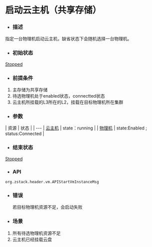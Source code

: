 # 启动云主机（共享存储）

* ### 描述

 指定一台物理机启动云主机，缺省状态下会随机选择一台物理机。

* ### 初始状态

 [Stopped](/Unit/VM/status.md)

* ### 前提条件

 1. 主存储为共享存储
 2. 待选物理机处于enabled状态，connectted状态
 3. 云主机所挂载的L3所在的L2，挂载在目标物理机所在集群

* ### 参数

 | 资源 | 状态 |
 | ---
 | [云主机](/Unit/VM/README.md) | state：running | 
 | [物理机](/Unit/Host/README.md) | state:Enabled ; status:Connected |


* ### 结束状态

 [Stopped](/Unit/VM/status.md)

* ### API
`org.zstack.header.vm.APIStartVmInstanceMsg`

* ### 错误

  若目标物理机资源不足，会启动失败

* ### 场景
 1. 所有待选物理机资源不足
 2. 云主机已经挂载云盘

